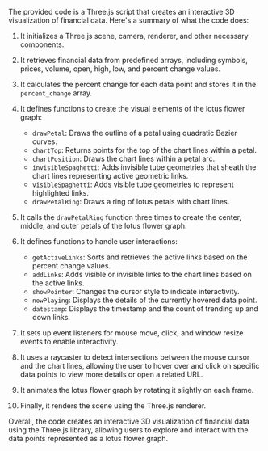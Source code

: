 The provided code is a Three.js script that creates an interactive 3D visualization of financial data. Here's a summary of what the code does:

1. It initializes a Three.js scene, camera, renderer, and other necessary components.

2. It retrieves financial data from predefined arrays, including symbols, prices, volume, open, high, low, and percent change values.

3. It calculates the percent change for each data point and stores it in the `percent_change` array.

4. It defines functions to create the visual elements of the lotus flower graph:
   - `drawPetal`: Draws the outline of a petal using quadratic Bezier curves.
   - `chartTop`: Returns points for the top of the chart lines within a petal.
   - `chartPosition`: Draws the chart lines within a petal arc.
   - `invisibleSpaghetti`: Adds invisible tube geometries that sheath the chart lines representing active geometric links.
   - `visibleSpaghetti`: Adds visible tube geometries to represent highlighted links.
   - `drawPetalRing`: Draws a ring of lotus petals with chart lines.

5. It calls the `drawPetalRing` function three times to create the center, middle, and outer petals of the lotus flower graph.

6. It defines functions to handle user interactions:
   - `getActiveLinks`: Sorts and retrieves the active links based on the percent change values.
   - `addLinks`: Adds visible or invisible links to the chart lines based on the active links.
   - `showPointer`: Changes the cursor style to indicate interactivity.
   - `nowPlaying`: Displays the details of the currently hovered data point.
   - `datestamp`: Displays the timestamp and the count of trending up and down links.

7. It sets up event listeners for mouse move, click, and window resize events to enable interactivity.

8. It uses a raycaster to detect intersections between the mouse cursor and the chart lines, allowing the user to hover over and click on specific data points to view more details or open a related URL.

9. It animates the lotus flower graph by rotating it slightly on each frame.

10. Finally, it renders the scene using the Three.js renderer.

Overall, the code creates an interactive 3D visualization of financial data using the Three.js library, allowing users to explore and interact with the data points represented as a lotus flower graph.